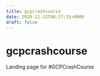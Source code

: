 ```yaml
---
title: gcpcrashcourse
date: 2020-12-12T08:27:15+0000
draft: false
---
```

# gcpcrashcourse
Landing page for #GCPCrashCourse
